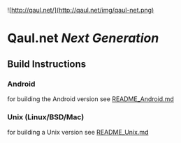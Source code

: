 ![http://qaul.net/](http://qaul.net/img/qaul-net.png)

Qaul.net _Next Generation_
====


## Build Instructions

### Android

for building the Android version see [README_Android.md](README_Android.md)

### Unix (Linux/BSD/Mac)

for building a Unix version see [README_Unix.md](README_Unix.md)
